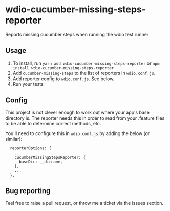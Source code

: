 # wdio-cucumber-missing-steps-reporter
Reports missing cucumber steps when running the wdio test runner

## Usage ##
1. To install, run `yarn add wdio-cucumber-missing-steps-reporter` or `npm install wdio-cucumber-missing-steps-reporter`
2. Add `cucumber-missing-steps` to the list of reporters in `wdio.conf.js`.
3. Add reporter config to `wdio.conf.js`. See below.
4. Run your tests

## Config ##

This project is not clever enough to work out where your app's base directory is. The reporter needs this in order to read from your .feature files to be able to determine correct methods, etc.
 
You'll need to configure this in `wdio.conf.js` by adding the below (or similar):

```
  reporterOptions: {
    ...
    cucumberMissingStepsReporter: {
      baseDir: __dirname,
    },
    ...
  },
```

## Bug reporting ##

Feel free to raise a pull request, or throw me a ticket via the issues section.
